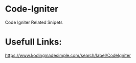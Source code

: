 # Code-Igniter
Code Igniter Related Snipets

# Usefull Links:
https://www.kodingmadesimple.com/search/label/CodeIgniter
